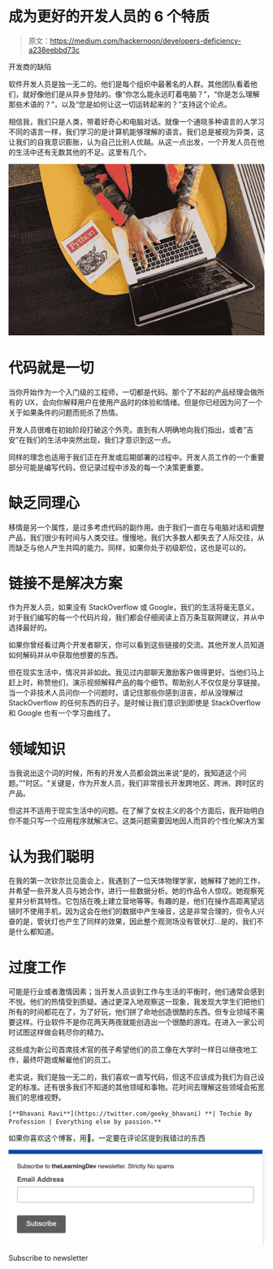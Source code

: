 # 成为更好的开发人员的 6 个特质

> 原文：<https://medium.com/hackernoon/developers-deficiency-a238eebbd73c>

开发商的缺陷

软件开发人员是独一无二的。他们是每个组织中最著名的人群。其他团队看着他们，就好像他们是从异乡登陆的。像“你怎么能永远盯着电脑？”，“你是怎么理解那些术语的？”，以及“您是如何让这一切运转起来的？”支持这个论点。

相信我，我们只是人类，带着好奇心和电脑对话。就像一个通晓多种语言的人学习不同的语言一样，我们学习的是计算机能够理解的语言。我们总是被视为异类，这让我们的自我意识膨胀，认为自己比别人优越。从这一点出发，一个开发人员在他的生活中还有无数其他的不足。这里有几个。

![](img/c4d87edab33ee9b5c4ffa1d97a021ede.png)

# 代码就是一切

当你开始作为一个入门级的工程师，一切都是代码。那个了不起的产品经理会做所有的 UX，会向你解释用户在使用产品时的体验和情绪。但是你已经因为问了一个关于如果条件的问题而扼杀了热情。

开发人员很难在初始阶段打破这个外壳。直到有人明确地向我们指出，或者“吉安”在我们的生活中突然出现，我们才意识到这一点。

同样的理念也适用于我们正在开发或后期部署的过程中。开发人员工作的一个重要部分可能是编写代码，但记录过程中涉及的每一个决策更重要。

# 缺乏同理心

移情是另一个属性，是过多考虑代码的副作用。由于我们一直在与电脑对话和调整产品，我们很少有时间与人类交往。慢慢地，我们大多数人都失去了人际交往，从而缺乏与他人产生共鸣的能力。同样，如果你处于初级职位，这也是可以的。

# 链接不是解决方案

作为开发人员，如果没有 StackOverflow 或 Google，我们的生活将毫无意义。对于我们编写的每一个代码片段，我们都会仔细阅读上百万条互联网建议，并从中选择最好的。

如果你曾经看过两个开发者聊天，你可以看到这些链接的交流。其他开发人员知道如何解码并从中获取他想要的东西。

但在现实生活中，情况并非如此。我见过内部聊天激励客户做得更好。当他们马上赶上时，称赞他们，演示视频解释产品的每个细节。帮助别人不仅仅是分享链接。当一个非技术人员问你一个问题时，请记住那些你感到沮丧，却从没理解过 StackOverflow 的任何东西的日子。是时候让我们意识到即使是 StackOverflow 和 Google 也有一个学习曲线了。

# 领域知识

当我说出这个词的时候，所有的开发人员都会跳出来说“是的，我知道这个问题。”"时区。"关键是，作为开发人员，我们非常擅长开发跨地区、跨洲、跨时区的产品。

但这并不适用于现实生活中的问题。在了解了女权主义的各个方面后，我开始明白你不能只写一个应用程序就解决它。这类问题需要因地因人而异的个性化解决方案

# 认为我们聪明

在我的第一次钦奈比见面会上，我遇到了一位天体物理学家，她解释了她的工作，并希望一些开发人员与她合作，进行一些数据分析。她的作品令人惊叹。她观察死星并分析其特性。它包括在晚上建立营地等等。有趣的是，他们在操作高距离望远镜时不使用手机，因为这会在他们的数据中产生噪音，这是非常合理的，但令人兴奋的是，管状灯也产生了同样的效果，因此整个观测场没有管状灯…是的，我们不是什么都知道。

# 过度工作

可能是行业或者激情因素；当开发人员谈到工作与生活的平衡时，他们通常会感到不悦。他们的热情受到质疑。通过更深入地观察这一现象，我发现大学生们把他们所有的时间都花在了，为了好玩，他们拼了命地创造很酷的东西。但专业领域不需要这样。行业软件不是你花两天两夜就能创造出一个很酷的游戏。在进入一家公司时试图这样做会耗尽你的精力。

这些成为新公司首席技术官的孩子希望他们的员工像在大学时一样日以继夜地工作，最终吓跑或解雇他们的员工。

老实说，我们是独一无二的，我们喜欢一直写代码，但这不应该成为我们为自己设定的标准。还有很多我们不知道的其他领域和事物。花时间去理解这些领域会拓宽我们的思维视野。

```
[**Bhavani Ravi**](https://twitter.com/geeky_bhavani) **| Techie By Profession | Everything else by passion.**
```

如果你喜欢这个博客，用👏。一定要在评论区提到我错过的东西

[![](img/50f671f984085335dafb24577e2d4e46.png)](http://eepurl.com/gaEkp5)

Subscribe to newsletter